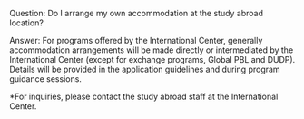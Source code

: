 Question: Do I arrange my own accommodation at the study abroad location?

Answer:
For programs offered by the International Center, generally accommodation arrangements will be made directly or intermediated by the International Center (except for exchange programs, Global PBL and DUDP). Details will be provided in the application guidelines and during program guidance sessions.

*For inquiries, please contact the study abroad staff at the International Center.